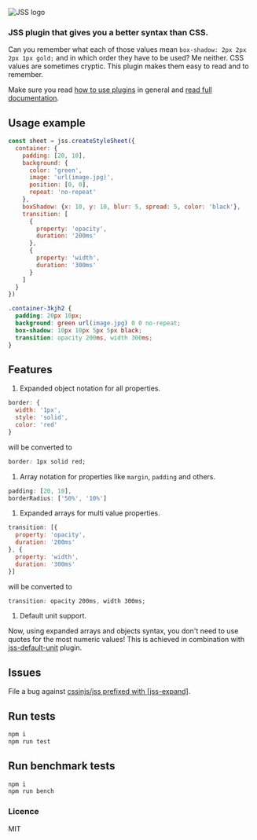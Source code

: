 ![JSS logo](https://avatars1.githubusercontent.com/u/9503099?v=3&s=60)

### JSS plugin that gives you a better syntax than CSS.

Can you remember what each of those values mean `box-shadow: 2px 2px 2px 1px gold;` and in which order they have to be used? Me neither. CSS values are sometimes cryptic. This plugin makes them easy to read and to remember.

Make sure you read [how to use
plugins](https://github.com/cssinjs/jss/blob/master/docs/setup.md#setup-with-plugins)
in general and [read full documentation](https://github.com/cssinjs/jss-expand/blob/master/docs/index.md).

## Usage example
```javascript
const sheet = jss.createStyleSheet({
  container: {
    padding: [20, 10],
    background: {
      color: 'green',
      image: 'url(image.jpg)',
      position: [0, 0],
      repeat: 'no-repeat'
    },
    boxShadow: {x: 10, y: 10, blur: 5, spread: 5, color: 'black'},
    transition: [
      {
        property: 'opacity',
        duration: '200ms'
      },
      {
        property: 'width',
        duration: '300ms'
      }
    ]
  }
})
```
```css
.container-3kjh2 {
  padding: 20px 10px;
  background: green url(image.jpg) 0 0 no-repeat;
  box-shadow: 10px 10px 5px 5px black;
  transition: opacity 200ms, width 300ms;
}
```
## Features

1. Expanded object notation for all properties.

  ```javascript
  border: {
    width: '1px',
    style: 'solid',
    color: 'red'
  }
  ```

  will be converted to

  ```css
  border: 1px solid red;
  ```

1. Array notation for properties like `margin`, `padding` and others.

  ```javascript
  padding: [20, 10],
  borderRadius: ['50%', '10%']
  ```

1. Expanded arrays for multi value properties.

  ```javascript
  transition: [{
    property: 'opacity',
    duration: '200ms'
  }, {
    property: 'width',
    duration: '300ms'
  }]
  ```
  will be converted to

  ```css
  transition: opacity 200ms, width 300ms;
  ```
  
1. Default unit support.

Now, using expanded arrays and objects syntax, you don't need to use quotes for the most numeric values! This is achieved in combination with [jss-default-unit](https://github.com/cssinjs/jss-default-unit) plugin.

## Issues

File a bug against [cssinjs/jss prefixed with \[jss-expand\]](https://github.com/cssinjs/jss/issues/new?title=[jss-expand]%20).


## Run tests
```bash
npm i
npm run test
```


## Run benchmark tests
```bash
npm i
npm run bench
```

### Licence
MIT
